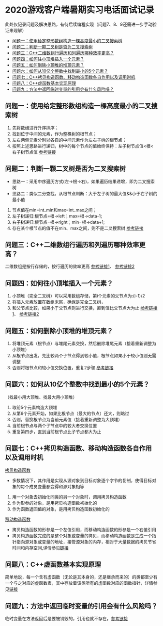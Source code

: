 # 2020游戏客户端暑期实习电话面试记录
此处仅记录问题及解决思路，有待后续编程实现（问题7、8、9还需进一步手动验证来理解）
  * [问题一：使用给定整形数组构造一棵高度最小的二叉搜索树](#问题一使用给定整形数组构造一棵高度最小的二叉搜索树)
  * [问题二：判断一颗二叉树是否为二叉搜索树](#问题二判断一颗二叉树是否为二叉搜索树)
  * [问题三：C++二维数组行遍历和列遍历哪种效率更高？](#问题三c二维数组行遍历和列遍历哪种效率更高)
  * [问题四：如何往小顶堆插入一个元素？](#问题四如何往小顶堆插入一个元素)
  * [问题五：如何删除小顶堆的堆顶元素？](#问题五如何删除小顶堆的堆顶元素)
  * [问题六：如何从10亿个整数中找到最小的5个元素？](#问题六如何从10亿个整数中找到最小的5个元素)
  * [问题七：C++拷贝构造函数、移动构造函数各自作用以及调用时机](#问题七c拷贝构造函数移动构造函数各自作用以及调用时机)
  * [问题八：C++虚函数基本实现原理](#问题八c虚函数基本实现原理)
  * [问题九：方法中返回临时变量的引用会有什么风险吗？](#问题九方法中返回临时变量的引用会有什么风险吗)
## 问题一：使用给定整形数组构造一棵高度最小的二叉搜索树
1. 先将数组进行升序排序；
2. 找到位于中间的元素，作为整棵树的根节点；
3. 左右两侧元素分别以各自的中间元素作为左右子树的根节点；
4. 按照上述思路进行递归，树中的每个节点的值始终保持：左子树节点值<根<右子树节点值
[参考链接](https://blog.csdn.net/lyy_hit/article/details/49660671)
## 问题二：判断一颗二叉树是否为二叉搜索树
- 思路一：采用中序遍历方式(左->根->右)，如果遍历结果递增，即为二叉搜索树
- 思路二：类似二分查找，从根节点判断：大于左子树的最大值&&小于右子树的最小值
1. 节点值在min=int_min和max=int_max之间；
2. 左子树递归:根节点=根->left；max=根->data-1;
3. 右子树递归:根节点=根->right；min=根->data+1;
4. 存在某个根节点的值不在min、max之间，则不是二叉搜索树
[参考链接](https://www.cnblogs.com/evenleee/p/8474496.html)
## 问题三：C++二维数组行遍历和列遍历哪种效率更高？
二维数组是按行存储的，按行遍历的效率更高
[参考链接1](https://blog.csdn.net/weixin_40497678/article/details/80733915)、
[参考链接2](https://blog.csdn.net/Shuffle_Ts/article/details/89420651)
## 问题四：如何往小顶堆插入一个元素？
1. 小顶堆（完全二叉树）可以采用数组存储，第i个元素的父节点为:(i-1)/2
2. 将插入元素放置在数组末尾，确保是完全二叉树，
3. 和父节点比较，如果小于父节点则进行交换，直到值比父节点大为止
[参考链接1](https://blog.csdn.net/hrn1216/article/details/51465270)、
[参考链接2](https://www.cnblogs.com/lanhaicode/p/10546257.html)
## 问题五：如何删除小顶堆的堆顶元素？
1. 将堆顶元素（根节点）与堆尾元素交换，然后删除堆尾元素（接着重新调整为小顶堆）
2. 从根节点出发，先比较两个子节点得到较小值，根节点如果小于较小值则无需调整
3. 否则将根节点和较小值交换位置，重复2步骤
[参考链接](https://blog.csdn.net/FX677588/article/details/77964912)
## 问题六：如何从10亿个整数中找到最小的5个元素？
（找最小用大顶堆、找最大用小顶堆）
1. 取前5个元素构造大顶堆
2. 从第6个元素开始，如果比根节点（最大的节点）还大，则略过
3. 否则，替换根节点为当前元素值（接着重新调整为大顶堆）
4. 当前根节点与两个子节点中的较大者交换位置
5. 重复第四步，直到当前根节点比子节点都大为止
## 问题七：C++拷贝构造函数、移动构造函数各自作用以及调用时机
 [拷贝构造函数](http://c.biancheng.net/view/151.html)
- 多数情况下，其作用是实现从源对象到目标对象逐个字节的复制，使得目标对象的每个成员变量都变得和源对象相等
1. 用一个对象去初始化同类的另一个对象时，调用拷贝构造函数
2. 作为形参的对象，是用拷贝构造函数初始化的
3. 作为函数返回值的对象，是用拷贝构造函数初始化的

[移动构造函数](https://blog.csdn.net/zyq11223/article/details/48766515)
- 拷贝构造函数的形参是一个左值引用，而移动构造函数的形参是一个右值引用
- 拷贝构造函数完成的是整个对象或变量的拷贝，而移动构造函数是生成一个指针指向源对象或变量的地址，接管源对象的内存，相对于大量数据的拷贝节省时间和内存空间,详情参见[链接](https://blog.csdn.net/weixin_36725931/article/details/85218924?depth_1-utm_source=distribute.pc_relevant.none-task-blog-BlogCommendFromBaidu-1&utm_source=distribute.pc_relevant.none-task-blog-BlogCommendFromBaidu-1)
## 问题八：C++虚函数基本实现原理
简单地说，每一个含有虚函数（无论是其本身的，还是继承而来的）的类都至少有一个与之对应的虚函数表，其中存放着该类所有的虚函数对应的函数指针，详情参见[链接](https://www.cnblogs.com/malecrab/p/5572730.html)
## 问题九：方法中返回临时变量的引用会有什么风险吗？
临时变量在方法返回后是要被销毁的，引用也就不存在，[参考链接](https://www.cnblogs.com/coder-j/p/3980255.html)
